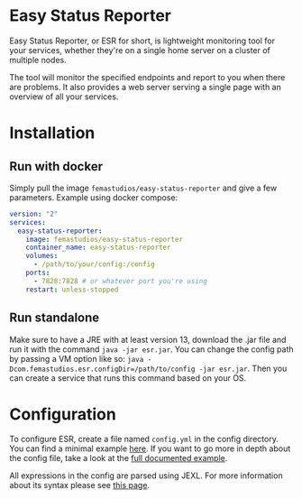 # Easy Status Reporter
Easy Status Reporter, or ESR for short, is lightweight monitoring tool for your services, whether they're on a single home
server on a cluster of multiple nodes.

The tool will monitor the specified endpoints and report to you when there are problems. It also provides a web server
serving a single page with an overview of all your services.

# Installation
## Run with docker
Simply pull the image `femastudios/easy-status-reporter` and give a few parameters. Example using docker compose:
```yaml
version: "2"
services:
  easy-status-reporter:
    image: femastudios/easy-status-reporter
    container_name: easy-status-reporter
    volumes:
      - /path/to/your/config:/config
    ports:
      - 7828:7828 # or whatever port you're using
    restart: unless-stopped
```
## Run standalone
Make sure to have a JRE with at least version 13, download the .jar file and run it with the command `java -jar esr.jar`. 
You can change the config path by passing a VM option like so: `java -Dcom.femastudios.esr.configDir=/path/to/config -jar esr.jar`.
Then you can create a service that runs this command based on your OS.

# Configuration
To configure ESR, create a file named `config.yml` in the config directory. You can find a minimal example 
[here](https://github.com/femastudios/easy-status-reporter/blob/master/config-examples/config-example-minimal.yml).
If you want to go more in depth about the config file, take a look at the 
[full documented example](https://github.com/femastudios/easy-status-reporter/blob/master/config-examples/config-example-full.yml).

All expressions in the config are parsed using JEXL. 
For more information about its syntax please see [this page](https://commons.apache.org/proper/commons-jexl/reference/syntax.html). 
